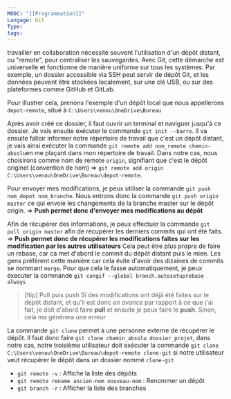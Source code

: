 ```yaml
---
MOOC: "[[Programmation]]"
Langage: Git
Type: 
tags:
---
```

travailler en collaboration nécessite souvent l'utilisation d'un dépôt distant, ou "remote", pour centraliser les sauvegardes. Avec Git, cette démarche est universelle et fonctionne de manière uniforme sur tous les systèmes. Par exemple, un dossier accessible via SSH peut servir de dépôt Git, et les données peuvent être stockées localement, sur une clé USB, ou sur des plateformes comme GitHub et GitLab.

Pour illustrer cela, prenons l'exemple d'un dépôt local que nous appellerons `depot-remote`, situé à `C:\Users\venou\OneDrive\Bureau`

Après avoir créé ce dossier, il faut ouvrir un terminal et naviguer jusqu'à ce dossier. Je vais ensuite exécuter le commande `git init --barre`. 
Il va ensuite falloir informer notre répertoire de travail que c'est un dépôt distant, je vais ainsi exécuter la commande `git remote add nom_remote chemin-absolu`en me plaçant dans mon répertoire de travail. Dans notre cas, nous choisirons comme nom de remote `origin`, signifiant que c'est le dépôt originel (convention de nom) ⇒ `git remote add origin C:\Users\venou\OneDrive\Bureau\depot-remote`.

Pour envoyer mes modifications, je peux utiliser la commande `git push nom_depot nom_branche`. Nous entrons donc la commande `git push origin master` ce qui envoie les changements de la branche master sur le dépôt origin.
⇒ **Push permet donc d'envoyer mes modifications au dépôt**

Afin de récupérer des informations, je peux effectuer la commande `git pull origin master` afin de récupérer les derniers commits qui ont été faits.
⇒ **Push permet donc de récupérer les modifications faites sur les modification par les autres utilisateurs**
Cela peut être plus propre de faire un rebase, car ca met d'abord le commit du dépôt distant puis le mien. Les gens préfèrent cette manière car cela évite d'avoir des dizaines de commits se nommant `merge`. Pour que cela le fasse automatiquement, je peux éxecuter la commande `git congif --global branch.autosetuprebase always`

>[!tip] Pull puis push
>Si des modifications ont déjà été faites sur le dépôt distant, et qu'il est donc *en avance* par rapport à ce que j'ai fait, je doit d'abord faire **pull** et ensuite je peux faire le **push**. Sinon, cela ma génèrera une erreur



La commande `git clone` permet à une personne externe de récupérer le dépôt. Il faut donc faire `git clone chemin_absolu dossier_projet`, dans notre cas, notre troisième utilisateur doit exécuter la commande `git clone C:\Users\venou\OneDrive\Bureau\depot-remote clone-git` si notre utilisateur veut récupérer le dépôt dans un dossier nommé `clone-git`

- `git remote -v` : Affiche la liste des dépôts
- `git remote rename ancien-nom nouveau-nom` : Renommer un dépôt
- `git branch -r` : Afficher la liste des branches